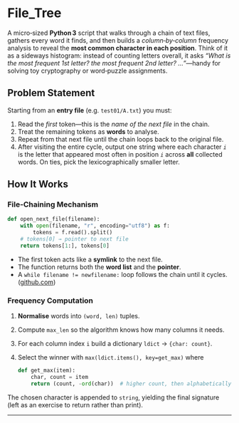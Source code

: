 # File\_Tree

A micro‑sized **Python 3** script that walks through a chain of text files, gathers every word it finds, and then builds a *column‑by‑column* frequency analysis to reveal the **most common character in each position**. Think of it as a sideways histogram: instead of counting letters overall, it asks *“What is the most frequent 1st letter? the most frequent 2nd letter? …”*—handy for solving toy cryptography or word‑puzzle assignments.


## Problem Statement

Starting from an **entry file** (e.g. `test01/A.txt`) you must:

1. Read the *first* token—this is the *name of the next file* in the chain.
2. Treat the remaining tokens as **words** to analyse.
3. Repeat from that next file until the chain loops back to the original file.
4. After visiting the entire cycle, output one string where each character *`i`* is the letter that appeared most often in position *`i`* across **all** collected words. On ties, pick the lexicographically smaller letter.



## How It Works

### File‑Chaining Mechanism

```python
def open_next_file(filename):
    with open(filename, "r", encoding="utf8") as f:
        tokens = f.read().split()
    # tokens[0] → pointer to next file
    return tokens[1:], tokens[0]
```

* The first token acts like a **symlink** to the next file.
* The function returns both the **word list** and the **pointer**.
* A `while filename != newfilename:` loop follows the chain until it cycles. ([github.com](https://github.com/bgkcsav4/File_Tree/raw/main/program01.py))

### Frequency Computation

1. **Normalise** words into `(word, len)` tuples.
2. Compute `max_len` so the algorithm knows how many columns it needs.
3. For each column index `i` build a dictionary `ldict` → `{char: count}`.
4. Select the winner with `max(ldict.items(), key=get_max)` where

   ```python
   def get_max(item):
       char, count = item
       return (count, -ord(char))  # higher count, then alphabetically lower
   ```

The chosen character is appended to `string`, yielding the final signature (left as an exercise to return rather than print).

---
